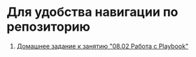 # Для удобства навигации по репозиторию

1) [Домашнее задание к занятию "08.02 Работа с Playbook"](08-ansible-02-playbook/README.md)